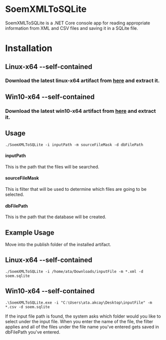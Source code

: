 # SoemXMLToSQLite

SoemXMLToSQLite is a .NET Core console app for reading appropriate information 
from XML and CSV files and saving it in a SQLite file.

# Installation

## Linux-x64 --self-contained

### Download the latest linux-x64 artifact from [here](../-/jobs/artifacts/master/download?job=publish-linux) and extract it.

## Win10-x64 --self-contained

### Download the latest win10-x64 artifact from [here](../-/jobs/artifacts/master/download?job=publish-windows) and extract it.

## Usage
```
./SoemXMLToSQLite -i inputPath -m sourceFileMask -d dbFilePath
```
#### inputPath 
This is the path that the files will be searched.
#### sourceFileMask 
This is filter that will be used to determine which files are going to be selected.
#### dbFilePath 
This is the path that the database will be created.


## Example Usage
Move into the publish folder of the installed artifact.
## Linux-x64 --self-contained
```
./SoemXMLToSQLite -i /home/ata/Downloads/inputFile -m *.xml -d soem.sqlite
```

## Win10-x64 --self-contained

```
.\SoemXMLToSQLite.exe -i "C:\Users\ata.akcay\Desktop\inputFile" -m *.csv -d soem.sqlite
```




If the input file path is found, the system asks which folder would you like to
select under the input file.
When you enter the name of the file, the filter applies and all of the files
under the file name you've entered gets saved in dbFilePath you've entered.